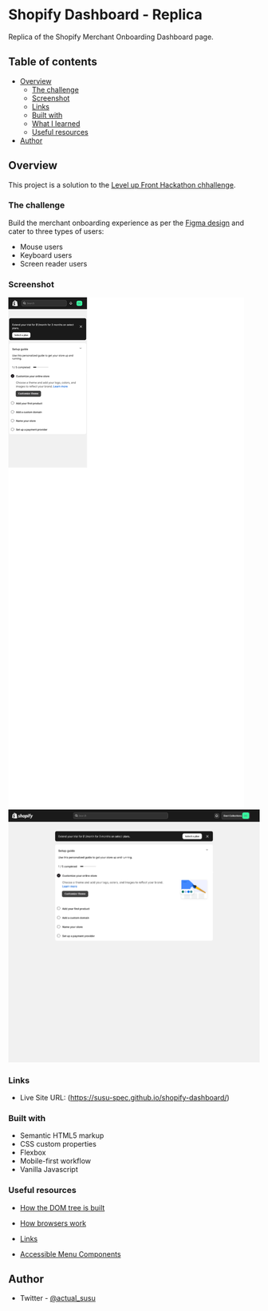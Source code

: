 # Shopify Dashboard - Replica

Replica of the Shopify Merchant Onboarding Dashboard page.

## Table of contents

- [Overview](#overview)
  - [The challenge](#the-challenge)
  - [Screenshot](#screenshot)
  - [Links](#links)
  - [Built with](#built-with)
  - [What I learned](#what-i-learned)
  - [Useful resources](#useful-resources)
- [Author](#author)

## Overview

This project is a solution to the [Level up Front Hackathon chhallenge](https://www.crushingit.tech/hackathon).

### The challenge

Build the merchant onboarding experience as per the [Figma design](https://www.figma.com/file/W4IHXzpdgxrUMWuymS9R9i/Level-Up-Front-Hackathon?type=design&node-id=0-1&mode=design) and cater to three types of users:
- Mouse users
- Keyboard users
- Screen reader users

### Screenshot

![Screenshot of the Desktop Version](images/Shopify-Desktop.png)
![Screenshot of the Mobile Version](images/Shopify-Mobile.png)


### Links

- Live Site URL: (https://susu-spec.github.io/shopify-dashboard/)


### Built with

- Semantic HTML5 markup
- CSS custom properties
- Flexbox
- Mobile-first workflow
- Vanilla Javascript

### Useful resources

- [How the DOM tree is built](https://dev.to/arikaturika/how-web-browsers-work-parsing-the-html-part-3-with-illustrations-45fi)

- [How browsers work](https://web.dev/articles/howbrowserswork)

- [Links](https://www.w3schools.com/tags/att_a_target.asp)

- [Accessible Menu Components](https://www.crushingit.tech/courses/js-accessible-menu/what-we-will-build-and-why-its-important?utm_source=newsletter&utm_medium=email&utm_campaign=how-to-build-accessible-menu-components)

## Author

- Twitter - [@actual_susu](https://www.twitter.com/actual_susu)
